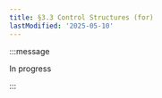 ```yaml
---
title: §3.3 Control Structures (for)
lastModified: '2025-05-10'
---
```


:::message

In progress

:::
